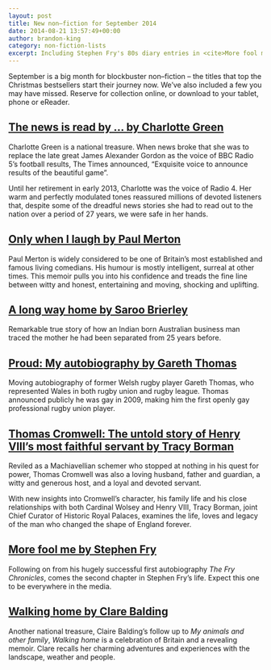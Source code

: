 ```yaml
---
layout: post
title: New non–fiction for September 2014
date: 2014-08-21 13:57:49+00:00
author: brandon-king
category: non-fiction-lists
excerpt: Including Stephen Fry's 80s diary entries in <cite>More fool me</cite>, and Charlotte Green and Clare Balding's autobiographies.
---
```

<div class="panel">
  <p>
    September is a big month for blockbuster non&#8211;fiction &#8211; the titles that top the Christmas bestsellers start their journey now. We&#8217;ve also included a few you may have missed. Reserve for collection online, or download to your tablet, phone or eReader.
  </p>
</div>

## [The news is read by &hellip; by Charlotte Green](https://suffolk.spydus.co.uk/cgi-bin/spydus.exe/ENQ/OPAC/BIBENQ/55712356?QRY=CTIBIB%3C%20IRN%2840361443%29&QRYTEXT=The%20news%20is%20read%20by)

Charlotte Green is a national treasure. When news broke that she was to replace the late great James Alexander Gordon as the voice of BBC Radio 5&#8217;s football results, The Times announced, &#8220;Exquisite voice to announce results of the beautiful game&#8221;.

Until her retirement in early 2013, Charlotte was the voice of Radio 4. Her warm and perfectly modulated tones reassured millions of devoted listeners that, despite some of the dreadful news stories she had to read out to the nation over a period of 27 years, we were safe in her hands.

## [Only when I laugh by Paul Merton](https://suffolk.spydus.co.uk/cgi-bin/spydus.exe/ENQ/OPAC/BIBENQ/55712944?QRY=CTIBIB%3C%20IRN%2831447915%29&QRYTEXT=Long%20%26%20Short%20of%20It%20My%20Autobiography)

Paul Merton is widely considered to be one of Britain&#8217;s most established and famous living comedians. His humour is mostly intelligent, surreal at other times. This memoir pulls you into his confidence and treads the fine line between witty and honest, entertaining and moving, shocking and uplifting.

## [A long way home by Saroo Brierley](https://suffolk.spydus.co.uk/cgi-bin/spydus.exe/ENQ/OPAC/BIBENQ/55713508?QRY=CTIBIB%3C%20IRN%28447223%29&QRYTEXT=A%20long%20way%20home)

Remarkable true story of how an Indian born Australian business man traced the mother he had been separated from 25 years before.

## [Proud: My autobiography by Gareth Thomas](https://suffolk.spydus.co.uk/cgi-bin/spydus.exe/ENQ/OPAC/BIBENQ/55714002?QRY=CTIBIB%3C%20IRN%2840361926%29&QRYTEXT=Proud%20%3A%20my%20autobiography)

Moving autobiography of former Welsh rugby player Gareth Thomas, who represented Wales in both rugby union and rugby league. Thomas announced publicly he was gay in 2009, making him the first openly gay professional rugby union player.

## [Thomas Cromwell: The untold story of Henry VIII&#8217;s most faithful servant by Tracy Borman](https://suffolk.spydus.co.uk/cgi-bin/spydus.exe/ENQ/OPAC/BIBENQ/55714851?QRY=CTIBIB%3C%20IRN%2840611447%29&QRYTEXT=Thomas%20Cromwell%20%3A%20the%20untold%20story%20of%20Henry%20VIII%27s%20mo)

Reviled as a Machiavellian schemer who stopped at nothing in his quest for power, Thomas Cromwell was also a loving husband, father and guardian, a witty and generous host, and a loyal and devoted servant.

With new insights into Cromwell&#8217;s character, his family life and his close relationships with both Cardinal Wolsey and Henry VIII, Tracy Borman, joint Chief Curator of Historic Royal Palaces, examines the life, loves and legacy of the man who changed the shape of England forever.

## [More fool me by Stephen Fry](https://suffolk.spydus.co.uk/cgi-bin/spydus.exe/ENQ/OPAC/BIBENQ/55715286?QRY=CTIBIB%3C%20IRN%2841681296%29&QRYTEXT=More%20fool%20me)

Following on from his hugely successful first autobiography <cite>The Fry Chronicles</cite>, comes the second chapter in Stephen Fry&#8217;s life. Expect this one to be everywhere in the media.

## [Walking home by Clare Balding](https://suffolk.spydus.co.uk/cgi-bin/spydus.exe/ENQ/OPAC/BIBENQ/55715922?QRY=CTIBIB%3C%20IRN%2839947085%29&QRYTEXT=Walking%20home%20%3A%20a%20very%20British%20adventure)

Another national treasure, Claire Balding’s follow up to <cite>My animals and other family</cite>, <cite>Walking home</cite> is a celebration of Britain and a revealing memoir. Clare recalls her charming adventures and experiences with the landscape, weather and people.
